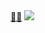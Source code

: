 <!DOCTYPE html>
<html>
  <a href="https://www.abc.net.au/triplej/news/watch-anime-movies-best-classics/103215494">😶‍🌫️</a>
  <img src="https://i.redd.it/5unn16axx1v81.jpg">
</html>

